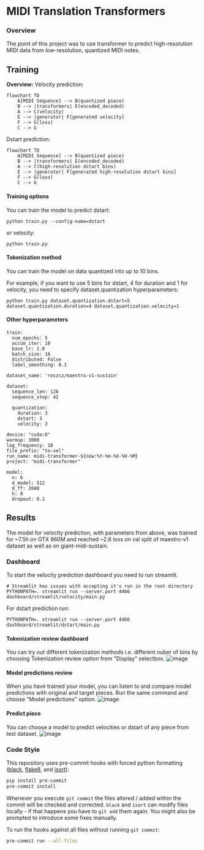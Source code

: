 # MIDI Translation Transformers

### Overview
The point of this project was to use transformer to predict high-resolution MIDI data from low-resolution,
quantized MIDI notes.

## Training

**Overview:**
Velocity prediction:

```mermaid
flowchart TD
    A[MIDI Sequence] --> B(quantized piece)
    B --> |transformers| E(encoded_decoded)
    A --> C(velocity)
    E --> |generator| F[generated velocity]
    F --> G(loss)
    C --> G
```
Dstart prediction:
```mermaid
flowchart TD
    A[MIDI Sequence] --> B(quantized piece)
    B --> |transformers| E(encoded_decoded)
    A --> C(high-resolution dstart bins)
    E --> |generator| F[generated high-resolution dstart bins]
    F --> G(loss)
    C --> G
```

#### Training options

You can train the model to predict dstart:
```shell
python train.py --config-name=dstart

```
or velocity:
```shell
python train.py
```

#### Tokenization method

You can train the model on
data quantized into up to 10 bins.


For example, if you want to use 5 bins for dstart, 4 for duration and 1 for velocity,
you need to specify dataset.quantization hyperparameters:
```shell
python train.py dataset.quantization.dstart=5 dataset.quantization.duration=4 dataset.quantization.velocity=1
```

#### Other hyperparameters
```
train:
  num_epochs: 5
  accum_iter: 10
  base_lr: 1.0
  batch_size: 16
  distributed: False
  label_smoothing: 0.1

dataset_name: 'roszcz/maestro-v1-sustain'

dataset:
  sequence_len: 128
  sequence_step: 42

  quantization:
    duration: 3
    dstart: 3
    velocity: 3

device: "cuda:0"
warmup: 3000
log_frequency: 10
file_prefix: "to-vel"
run_name: midi-transformer-${now:%Y-%m-%d-%H-%M}
project: "midi-transformer"

model:
  n: 6
  d_model: 512
  d_ff: 2048
  h: 8
  dropout: 0.1
```

## Results

The model for velocity prediction, with parameters from above, was trained for ~7.5h on
GTX 960M and reached ~2.6 loss on val split of
maestro-v1 dataset as well as on giant-midi-sustain.

### Dashboard

To start the velocity prediction dashboard you need to run streamlit.

```shell
# Streamlit has issues with accepting it's run in the root directory
PYTHONPATH=. streamlit run --server.port 4466 dashboard/streamlit/velocity/main.py
```
For dstart prediction run:
```shell
PYTHONPATH=. streamlit run --server.port 4466 dashboard/streamlit/dstart/main.py
```

#### Tokenization review dashboard

You can try out different tokenization methods i.e. different nuber of bins by
choosing Tokenization review option from "Display" selectbox.
![image](https://github.com/Nospoko/midi-translation/assets/74838859/12c70bdb-fbfb-4fc7-8dcc-411c0c161055)

#### Model predictions review

When you have trained your model, you can listen to and compare model predictions with original and target pieces.
Run the same command and choose "Model predictions" option.
![image](https://github.com/Nospoko/midi-translation/assets/74838859/65422b01-b91c-40b4-a592-70e7e6c8986f)

#### Predict piece

You can choose a model to predict velocities or dstart of any piece from test dataset.
![image](https://github.com/Nospoko/midi-translation/assets/74838859/d8a1f536-26d1-4eb1-9393-2f0353e76cd9)


### Code Style

This repository uses pre-commit hooks with forced python formatting ([black](https://github.com/psf/black),
[flake8](https://flake8.pycqa.org/en/latest/), and [isort](https://pycqa.github.io/isort/)):

```sh
pip install pre-commit
pre-commit install
```

Whenever you execute `git commit` the files altered / added within the commit will be checked and corrected.
`black` and `isort` can modify files locally - if that happens you have to `git add` them again.
You might also be prompted to introduce some fixes manually.

To run the hooks against all files without running `git commit`:

```sh
pre-commit run --all-files
```
